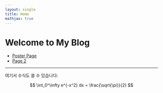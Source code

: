 ```yaml
---
layout: single
title: Home
mathjax: true
---
```


# Welcome to My Blog

- [Poster Page](/_posts/tb4/)
- [Page 2](/p2/)

---

여기서 수식도 쓸 수 있습니다:

$$
\int_0^\infty e^{-x^2} dx = \frac{\sqrt{\pi}}{2}
$$
